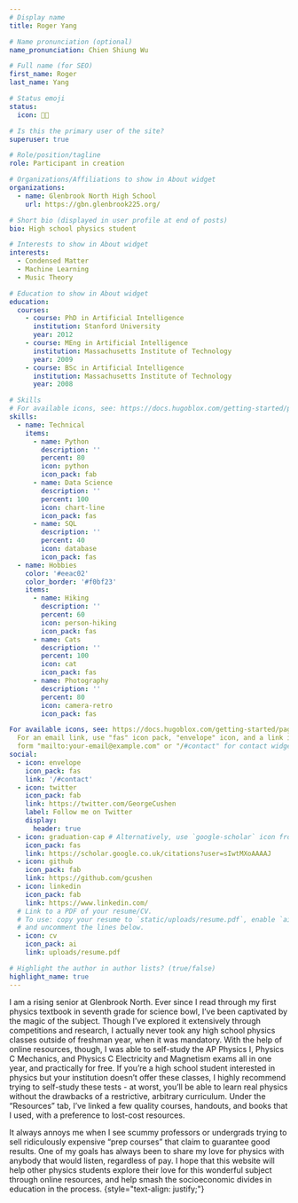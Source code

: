 ```yaml
---
# Display name
title: Roger Yang

# Name pronunciation (optional)
name_pronunciation: Chien Shiung Wu

# Full name (for SEO)
first_name: Roger
last_name: Yang

# Status emoji
status:
  icon: 👨‍🦽

# Is this the primary user of the site?
superuser: true

# Role/position/tagline
role: Participant in creation

# Organizations/Affiliations to show in About widget
organizations:
  - name: Glenbrook North High School 
    url: https://gbn.glenbrook225.org/

# Short bio (displayed in user profile at end of posts)
bio: High school physics student

# Interests to show in About widget
interests:
  - Condensed Matter
  - Machine Learning
  - Music Theory

# Education to show in About widget
education:
  courses:
    - course: PhD in Artificial Intelligence
      institution: Stanford University
      year: 2012
    - course: MEng in Artificial Intelligence
      institution: Massachusetts Institute of Technology
      year: 2009
    - course: BSc in Artificial Intelligence
      institution: Massachusetts Institute of Technology
      year: 2008

# Skills
# For available icons, see: https://docs.hugoblox.com/getting-started/page-builder/#icons
skills:
  - name: Technical
    items:
      - name: Python
        description: ''
        percent: 80
        icon: python
        icon_pack: fab
      - name: Data Science
        description: ''
        percent: 100
        icon: chart-line
        icon_pack: fas
      - name: SQL
        description: ''
        percent: 40
        icon: database
        icon_pack: fas
  - name: Hobbies
    color: '#eeac02'
    color_border: '#f0bf23'
    items:
      - name: Hiking
        description: ''
        percent: 60
        icon: person-hiking
        icon_pack: fas
      - name: Cats
        description: ''
        percent: 100
        icon: cat
        icon_pack: fas
      - name: Photography
        description: ''
        percent: 80
        icon: camera-retro
        icon_pack: fas

For available icons, see: https://docs.hugoblox.com/getting-started/page-builder/#icons
  For an email link, use "fas" icon pack, "envelope" icon, and a link in the
  form "mailto:your-email@example.com" or "/#contact" for contact widget.
social:
  - icon: envelope
    icon_pack: fas
    link: '/#contact'
  - icon: twitter
    icon_pack: fab
    link: https://twitter.com/GeorgeCushen
    label: Follow me on Twitter
    display:
      header: true
  - icon: graduation-cap # Alternatively, use `google-scholar` icon from `ai` icon pack
    icon_pack: fas
    link: https://scholar.google.co.uk/citations?user=sIwtMXoAAAAJ
  - icon: github
    icon_pack: fab
    link: https://github.com/gcushen
  - icon: linkedin
    icon_pack: fab
    link: https://www.linkedin.com/
  # Link to a PDF of your resume/CV.
  # To use: copy your resume to `static/uploads/resume.pdf`, enable `ai` icons in `params.yaml`,
  # and uncomment the lines below.
  - icon: cv
    icon_pack: ai
    link: uploads/resume.pdf

# Highlight the author in author lists? (true/false)
highlight_name: true
---
```


I am a rising senior at Glenbrook North. Ever since I read through my first physics textbook in seventh grade for science bowl, I’ve been captivated by the magic of the subject. Though I’ve explored it extensively through competitions and research, I actually never took any high school physics classes outside of freshman year, when it was mandatory. With the help of online resources, though, I was able to self-study the AP Physics I, Physics C Mechanics, and Physics C Electricity and Magnetism exams all in one year, and practically for free. If you’re a high school student interested in physics but your institution doesn’t offer these classes, I highly recommend trying to self-study these tests - at worst, you’ll be able to learn real physics without the drawbacks of a restrictive, arbitrary curriculum. Under the “Resources” tab, I’ve linked a few quality courses, handouts, and books that I used, with a preference to lost-cost resources.

It always annoys me when I see scummy professors or undergrads trying to sell ridiculously expensive “prep courses” that claim to guarantee good results. One of my goals has always been to share my love for physics with anybody that would listen, regardless of pay. I hope that this website will help other physics students explore their love for this wonderful subject through online resources, and help smash the socioeconomic divides in education in the process.
{style="text-align: justify;"}
